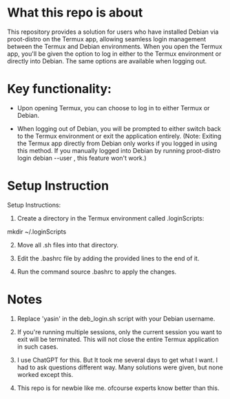 # What this repo is about
This repository provides a solution for users who have installed Debian via proot-distro on the Termux app, allowing seamless login management between the Termux and Debian environments. When you open the Termux app, you'll be given the option to log in either to the Termux environment or directly into Debian. The same options are available when logging out.

# Key functionality:

- Upon opening Termux, you can choose to log in to either Termux or Debian.

- When logging out of Debian, you will be prompted to either switch back to the Termux environment or exit the application entirely. (Note: Exiting the Termux app directly from Debian only works if you logged in using this method. If you manually logged into Debian by running proot-distro login debian --user <your-username>, this feature won't work.)

# Setup Instruction

Setup Instructions:

1. Create a directory in the Termux environment called .loginScripts:

mkdir ~/.loginScripts

2. Move all .sh files into that directory.

3. Edit the .bashrc file by adding the provided lines to the end of it.

4. Run the command source .bashrc to apply the changes.

# Notes
1. Replace 'yasin' in the deb_login.sh script with your Debian username.

2. If you're running multiple sessions, only the current session you want to exit will be terminated. This will not close the entire Termux application in such cases.

3. I use ChatGPT for this. But It took me several days to get what I want. I had to ask questions different way. Many solutions were given, but none worked except this. 

4. This repo is for newbie like me. ofcourse experts know better than this. 
